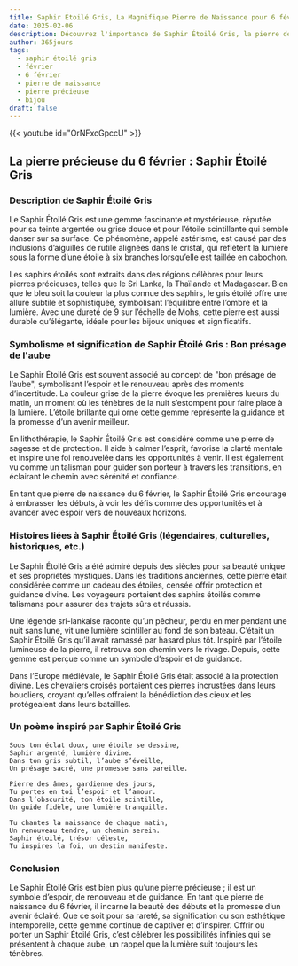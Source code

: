 ```yaml
---
title: Saphir Étoilé Gris, La Magnifique Pierre de Naissance pour 6 février
date: 2025-02-06
description: Découvrez l'importance de Saphir Étoilé Gris, la pierre de naissance du 6 février qui symbolise Bon présage de l'aube. Laissez sa beauté et sa signification illuminer votre journée.
author: 365jours
tags:
  - saphir étoilé gris
  - février
  - 6 février
  - pierre de naissance
  - pierre précieuse
  - bijou
draft: false
---
```


{{< youtube id="OrNFxcGpccU" >}}

## La pierre précieuse du 6 février : Saphir Étoilé Gris

### Description de Saphir Étoilé Gris

Le Saphir Étoilé Gris est une gemme fascinante et mystérieuse, réputée pour sa teinte argentée ou grise douce et pour l’étoile scintillante qui semble danser sur sa surface. Ce phénomène, appelé astérisme, est causé par des inclusions d’aiguilles de rutile alignées dans le cristal, qui reflètent la lumière sous la forme d’une étoile à six branches lorsqu’elle est taillée en cabochon.

Les saphirs étoilés sont extraits dans des régions célèbres pour leurs pierres précieuses, telles que le Sri Lanka, la Thaïlande et Madagascar. Bien que le bleu soit la couleur la plus connue des saphirs, le gris étoilé offre une allure subtile et sophistiquée, symbolisant l’équilibre entre l’ombre et la lumière. Avec une dureté de 9 sur l’échelle de Mohs, cette pierre est aussi durable qu’élégante, idéale pour les bijoux uniques et significatifs.

### Symbolisme et signification de Saphir Étoilé Gris : Bon présage de l'aube

Le Saphir Étoilé Gris est souvent associé au concept de "bon présage de l’aube", symbolisant l’espoir et le renouveau après des moments d’incertitude. La couleur grise de la pierre évoque les premières lueurs du matin, un moment où les ténèbres de la nuit s’estompent pour faire place à la lumière. L’étoile brillante qui orne cette gemme représente la guidance et la promesse d’un avenir meilleur.

En lithothérapie, le Saphir Étoilé Gris est considéré comme une pierre de sagesse et de protection. Il aide à calmer l’esprit, favorise la clarté mentale et inspire une foi renouvelée dans les opportunités à venir. Il est également vu comme un talisman pour guider son porteur à travers les transitions, en éclairant le chemin avec sérénité et confiance.

En tant que pierre de naissance du 6 février, le Saphir Étoilé Gris encourage à embrasser les débuts, à voir les défis comme des opportunités et à avancer avec espoir vers de nouveaux horizons.

### Histoires liées à Saphir Étoilé Gris (légendaires, culturelles, historiques, etc.)

Le Saphir Étoilé Gris a été admiré depuis des siècles pour sa beauté unique et ses propriétés mystiques. Dans les traditions anciennes, cette pierre était considérée comme un cadeau des étoiles, censée offrir protection et guidance divine. Les voyageurs portaient des saphirs étoilés comme talismans pour assurer des trajets sûrs et réussis.

Une légende sri-lankaise raconte qu’un pêcheur, perdu en mer pendant une nuit sans lune, vit une lumière scintiller au fond de son bateau. C’était un Saphir Étoilé Gris qu’il avait ramassé par hasard plus tôt. Inspiré par l’étoile lumineuse de la pierre, il retrouva son chemin vers le rivage. Depuis, cette gemme est perçue comme un symbole d’espoir et de guidance.

Dans l’Europe médiévale, le Saphir Étoilé Gris était associé à la protection divine. Les chevaliers croisés portaient ces pierres incrustées dans leurs boucliers, croyant qu’elles offraient la bénédiction des cieux et les protégeaient dans leurs batailles.

### Un poème inspiré par Saphir Étoilé Gris

```
Sous ton éclat doux, une étoile se dessine,  
Saphir argenté, lumière divine.  
Dans ton gris subtil, l’aube s’éveille,  
Un présage sacré, une promesse sans pareille.

Pierre des âmes, gardienne des jours,  
Tu portes en toi l’espoir et l’amour.  
Dans l’obscurité, ton étoile scintille,  
Un guide fidèle, une lumière tranquille.

Tu chantes la naissance de chaque matin,  
Un renouveau tendre, un chemin serein.  
Saphir étoilé, trésor céleste,  
Tu inspires la foi, un destin manifeste.  
```

### Conclusion

Le Saphir Étoilé Gris est bien plus qu’une pierre précieuse ; il est un symbole d’espoir, de renouveau et de guidance. En tant que pierre de naissance du 6 février, il incarne la beauté des débuts et la promesse d’un avenir éclairé. Que ce soit pour sa rareté, sa signification ou son esthétique intemporelle, cette gemme continue de captiver et d’inspirer. Offrir ou porter un Saphir Étoilé Gris, c’est célébrer les possibilités infinies qui se présentent à chaque aube, un rappel que la lumière suit toujours les ténèbres.